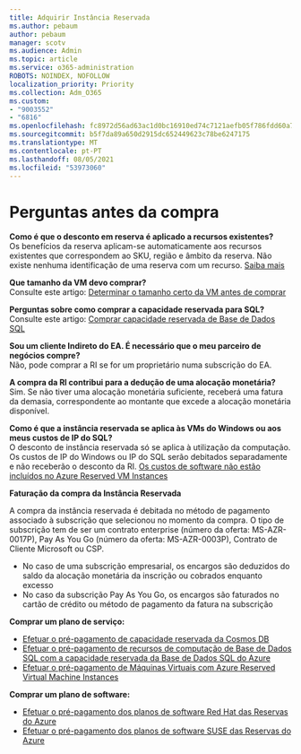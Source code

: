 ```yaml
---
title: Adquirir Instância Reservada
ms.author: pebaum
author: pebaum
manager: scotv
ms.audience: Admin
ms.topic: article
ms.service: o365-administration
ROBOTS: NOINDEX, NOFOLLOW
localization_priority: Priority
ms.collection: Adm_O365
ms.custom:
- "9003552"
- "6816"
ms.openlocfilehash: fc8972d56ad63ac1d0bc16910ed74c7121aefb05f786fdd60a77ba89867d1741
ms.sourcegitcommit: b5f7da89a650d2915dc652449623c78be6247175
ms.translationtype: MT
ms.contentlocale: pt-PT
ms.lasthandoff: 08/05/2021
ms.locfileid: "53973060"
---
```

# <a name="questions-before-purchase"></a>Perguntas antes da compra

**Como é que o desconto em reserva é aplicado a recursos existentes?**  
Os benefícios da reserva aplicam-se automaticamente aos recursos existentes que correspondem ao SKU, região e âmbito da reserva. Não existe nenhuma identificação de uma reserva com um recurso. [Saiba mais](https://docs.microsoft.com/azure/cost-management-billing/reservations/save-compute-costs-reservations?WT.mc_id=Portal-Microsoft_Azure_Support#how-reservation-discount-is-applied) 

**Que tamanho da VM devo comprar?**  
Consulte este artigo: [Determinar o tamanho certo da VM antes de comprar](https://docs.microsoft.com/azure/virtual-machines/windows/prepay-reserved-vm-instances?toc=/azure/billing/TOC.json&WT.mc_id=Portal-Microsoft_Azure_Support#determine-the-right-vm-size-before-you-buy)

**Perguntas sobre como comprar a capacidade reservada para SQL?**  
Consulte este artigo: [Comprar capacidade reservada de Base de Dados SQL](https://docs.microsoft.com/azure/sql-database/sql-database-reserved-capacity?toc=/azure/billing/TOC.json&WT.mc_id=Portal-Microsoft_Azure_Support#buy-sql-database-reserved-capacity)

**Sou um cliente Indireto do EA. É necessário que o meu parceiro de negócios compre?**  
Não, pode comprar a RI se for um proprietário numa subscrição do EA.

**A compra da RI contribui para a dedução de uma alocação monetária?**  
Sim. Se não tiver uma alocação monetária suficiente, receberá uma fatura da demasia, correspondente ao montante que excede a alocação monetária disponível.

**Como é que a instância reservada se aplica às VMs do Windows ou aos meus custos de IP do SQL?**  
O desconto de instância reservada só se aplica à utilização da computação. Os custos de IP do Windows ou IP do SQL serão debitados separadamente e não receberão o desconto da RI. [Os custos de software não estão incluídos no Azure Reserved VM Instances](https://docs.microsoft.com/azure/billing/billing-reserved-instance-windows-software-costs?WT.mc_id=Portal-Microsoft_Azure_Support)  
      
**Faturação da compra da Instância Reservada**  
      
A compra da instância reservada é debitada no método de pagamento associado à subscrição que selecionou no momento da compra. O tipo de subscrição tem de ser um contrato enterprise (número da oferta: MS-AZR-0017P), Pay As You Go (número da oferta: MS-AZR-0003P), Contrato de Cliente Microsoft ou CSP.

-   No caso de uma subscrição empresarial, os encargos são deduzidos do saldo da alocação monetária da inscrição ou cobrados enquanto excesso
-   No caso da subscrição Pay As You Go, os encargos são faturados no cartão de crédito ou método de pagamento da fatura na subscrição

**Comprar um plano de serviço:**

-   [Efetuar o pré-pagamento de capacidade reservada da Cosmos DB](https://docs.microsoft.com/azure/cosmos-db/cosmos-db-reserved-capacity?WT.mc_id=Portal-Microsoft_Azure_Support)
-   [Efetuar o pré-pagamento de recursos de computação de Base de Dados SQL com a capacidade reservada da Base de Dados SQL do Azure](https://docs.microsoft.com/azure/sql-database/sql-database-reserved-capacity?WT.mc_id=Portal-Microsoft_Azure_Support)
-   [Efetuar o pré-pagamento de Máquinas Virtuais com Azure Reserved Virtual Machine Instances](https://docs.microsoft.com/azure/virtual-machines/windows/prepay-reserved-vm-instances?WT.mc_id=Portal-Microsoft_Azure_Support)

**Comprar um plano de software:**

-   [Efetuar o pré-pagamento dos planos de software Red Hat das Reservas do Azure](https://docs.microsoft.com/azure/virtual-machines/linux/prepay-rhel-software-charges?WT.mc_id=Portal-Microsoft_Azure_Support)
-   [Efetuar o pré-pagamento dos planos de software SUSE das Reservas do Azure](https://docs.microsoft.com/azure/virtual-machines/linux/prepay-suse-software-charges?WT.mc_id=Portal-Microsoft_Azure_Support)
